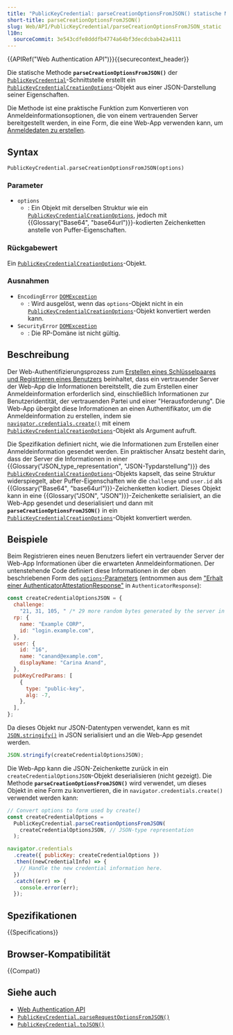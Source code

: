 ```yaml
---
title: "PublicKeyCredential: parseCreationOptionsFromJSON() statische Methode"
short-title: parseCreationOptionsFromJSON()
slug: Web/API/PublicKeyCredential/parseCreationOptionsFromJSON_static
l10n:
  sourceCommit: 3e543cdfe8dddfb4774a64bf3decdcbab42a4111
---
```


{{APIRef("Web Authentication API")}}{{securecontext_header}}

Die statische Methode **`parseCreationOptionsFromJSON()`** der [`PublicKeyCredential`](/de/docs/Web/API/PublicKeyCredential)-Schnittstelle erstellt ein [`PublicKeyCredentialCreationOptions`](/de/docs/Web/API/PublicKeyCredentialCreationOptions)-Objekt aus einer JSON-Darstellung seiner Eigenschaften.

Die Methode ist eine praktische Funktion zum Konvertieren von Anmeldeinformationsoptionen, die von einem vertrauenden Server bereitgestellt werden, in eine Form, die eine Web-App verwenden kann, um [Anmeldedaten zu erstellen](/de/docs/Web/API/Web_Authentication_API#creating_a_key_pair_and_registering_a_user).

## Syntax

```js-nolint
PublicKeyCredential.parseCreationOptionsFromJSON(options)
```

### Parameter

- `options`
  - : Ein Objekt mit derselben Struktur wie ein [`PublicKeyCredentialCreationOptions`](/de/docs/Web/API/PublicKeyCredentialCreationOptions), jedoch mit {{Glossary("Base64", "base64url")}}-kodierten Zeichenketten anstelle von Puffer-Eigenschaften.

### Rückgabewert

Ein [`PublicKeyCredentialCreationOptions`](/de/docs/Web/API/PublicKeyCredentialCreationOptions)-Objekt.

### Ausnahmen

- `EncodingError` [`DOMException`](/de/docs/Web/API/DOMException)
  - : Wird ausgelöst, wenn das `options`-Objekt nicht in ein [`PublicKeyCredentialCreationOptions`](/de/docs/Web/API/PublicKeyCredentialCreationOptions)-Objekt konvertiert werden kann.
- `SecurityError` [`DOMException`](/de/docs/Web/API/DOMException)
  - : Die RP-Domäne ist nicht gültig.

## Beschreibung

Der Web-Authentifizierungsprozess zum [Erstellen eines Schlüsselpaares und Registrieren eines Benutzers](/de/docs/Web/API/Web_Authentication_API#creating_a_key_pair_and_registering_a_user) beinhaltet, dass ein vertrauender Server der Web-App die Informationen bereitstellt, die zum Erstellen einer Anmeldeinformation erforderlich sind, einschließlich Informationen zur Benutzeridentität, der vertrauenden Partei und einer "Herausforderung".
Die Web-App übergibt diese Informationen an einen Authentifikator, um die Anmeldeinformation zu erstellen, indem sie [`navigator.credentials.create()`](/de/docs/Web/API/CredentialsContainer/create) mit einem [`PublicKeyCredentialCreationOptions`](/de/docs/Web/API/PublicKeyCredentialCreationOptions)-Objekt als Argument aufruft.

Die Spezifikation definiert nicht, wie die Informationen zum Erstellen einer Anmeldeinformation gesendet werden.
Ein praktischer Ansatz besteht darin, dass der Server die Informationen in einer {{Glossary("JSON_type_representation", "JSON-Typdarstellung")}} des [`PublicKeyCredentialCreationOptions`](/de/docs/Web/API/PublicKeyCredentialCreationOptions)-Objekts kapselt, das seine Struktur widerspiegelt, aber Puffer-Eigenschaften wie die `challenge` und `user.id` als {{Glossary("Base64", "base64url")}}-Zeichenketten kodiert.
Dieses Objekt kann in eine {{Glossary("JSON", "JSON")}}-Zeichenkette serialisiert, an die Web-App gesendet und deserialisiert und dann mit **`parseCreationOptionsFromJSON()`** in ein [`PublicKeyCredentialCreationOptions`](/de/docs/Web/API/PublicKeyCredentialCreationOptions)-Objekt konvertiert werden.

## Beispiele

Beim Registrieren eines neuen Benutzers liefert ein vertrauender Server der Web-App Informationen über die erwarteten Anmeldeinformationen.
Der untenstehende Code definiert diese Informationen in der oben beschriebenen Form des [`options`-Parameters](#options) (entnommen aus dem ["Erhalt einer AuthenticatorAttestationResponse"](/de/docs/Web/API/AuthenticatorResponse#getting_an_authenticatorattestationresponse) in `AuthenticatorResponse`):

```js
const createCredentialOptionsJSON = {
  challenge:
    "21, 31, 105, " /* 29 more random bytes generated by the server in this string */,
  rp: {
    name: "Example CORP",
    id: "login.example.com",
  },
  user: {
    id: "16",
    name: "canand@example.com",
    displayName: "Carina Anand",
  },
  pubKeyCredParams: [
    {
      type: "public-key",
      alg: -7,
    },
  ],
};
```

Da dieses Objekt nur JSON-Datentypen verwendet, kann es mit [`JSON.stringify()`](/de/docs/Web/JavaScript/Reference/Global_Objects/JSON/stringify) in JSON serialisiert und an die Web-App gesendet werden.

```js
JSON.stringify(createCredentialOptionsJSON);
```

Die Web-App kann die JSON-Zeichenkette zurück in ein `createCredentialOptionsJSON`-Objekt deserialisieren (nicht gezeigt).
Die Methode **`parseCreationOptionsFromJSON()`** wird verwendet, um dieses Objekt in eine Form zu konvertieren, die in `navigator.credentials.create()` verwendet werden kann:

```js
// Convert options to form used by create()
const createCredentialOptions =
  PublicKeyCredential.parseCreationOptionsFromJSON(
    createCredentialOptionsJSON, // JSON-type representation
  );

navigator.credentials
  .create({ publicKey: createCredentialOptions })
  .then((newCredentialInfo) => {
    // Handle the new credential information here.
  })
  .catch((err) => {
    console.error(err);
  });
```

## Spezifikationen

{{Specifications}}

## Browser-Kompatibilität

{{Compat}}

## Siehe auch

- [Web Authentication API](/de/docs/Web/API/Web_Authentication_API)
- [`PublicKeyCredential.parseRequestOptionsFromJSON()`](/de/docs/Web/API/PublicKeyCredential/parseRequestOptionsFromJSON_static)
- [`PublicKeyCredential.toJSON()`](/de/docs/Web/API/PublicKeyCredential/toJSON)
